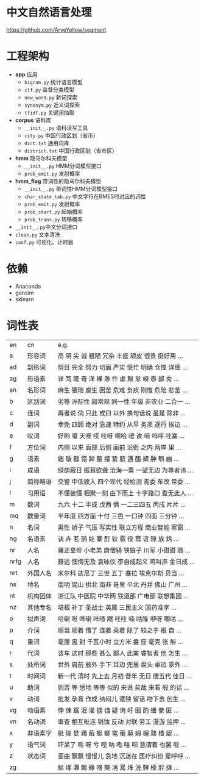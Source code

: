 # 中文自然语言处理
https://github.com/AryeYellow/segment

# 工程架构
- **app** 应用
    - `bigram.py` 统计语言模型
    - `clf.py` 监督分类模型
    - `new_word.py` 新词探索
    - `synonym.py` 近义词探索
    - `tfidf.py` 关键词抽取
- **corpus** 语料库
    - `__init__.py` 语料读写工具
    - `city.py` 中国行政区划（省市）
    - `dict.txt` 通用词库
    - `district.txt` 中国行政区划（省市区）
- **hmm** 隐马尔科夫模型
    - `__init__.py` HMM分词模型接口
    - `prob_emit.py` 发射概率
- **hmm_flag** 带词性的隐马尔科夫模型
    - `__init__.py` 带词性HMM分词模型接口
    - `char_state_tab.py` 中文字符在BMES时对应的词性
    - `prob_emit.py` 发射概率
    - `prob_start.py` 起始概率
    - `prob_trans.py` 转移概率
- `__init__.py`中文分词接口
- `clean.py` 文本清洗
- `conf.py` 可视化、计时器

# 依赖
- Anaconda
- gensim
- sklearn

# 词性表

<table>
<tr>
<td>en</td><td>cn</td><td>e.g.</td>
</tr>
<tr>
<td>a</td><td>形容词</td><td>高 明 尖 诚 粗陋 冗杂 丰盛 顽皮 很贵 挺好用 …</td>
</tr>
<tr>
<td>ad</td><td>副形词</td><td>努目 完全 努力 切面 严实 慌忙 明确 仓惶 详细 …</td>
</tr>
<tr>
<td>ag</td><td>形语素</td><td>详 笃 睦 奇 洋 裸 渺 忤 虐 黢 怠 峻 悫 鄙 秀 …</td>
</tr>
<tr>
<td>an</td><td>名形词</td><td>麻生 猥琐 腐生 困苦 危难 负疚 刚愎 危险 悲苦 …</td>
</tr>
<tr>
<td>b</td><td>区别词</td><td>劣等 洲际性 超常规 同一性 年级 非农业 二合一 …</td>
</tr>
<tr>
<td>c</td><td>连词</td><td>再者说 倘 只此 或曰 以外 换句话说 虽是 除非 …</td>
</tr>
<tr>
<td>d</td><td>副词</td><td>幸免 四顾 绝对 急速 特约 从早 务须 逐行 挨边 …</td>
</tr>
<tr>
<td>e</td><td>叹词</td><td>好哟 嗄 天呀 哎 哇呀 啊哈 嗳 诶 嗬 呜呼 哇塞 …</td>
</tr>
<tr>
<td>f</td><td>方位词</td><td>内侧 以来 面部 后侧 面前 沿街 之内 两岸 里 …</td>
</tr>
<tr>
<td>g</td><td>语素</td><td>媸 璇 戬 瓴 踔 鳌 撄 絷 膑 遘 醢 槊 胂 鹎 豳 …</td>
</tr>
<tr>
<td>i</td><td>成语</td><td>绿荫蔽日 振耳欲聋 沧海一粟 一望无边 为尊者讳 …</td>
</tr>
<tr>
<td>j</td><td>简称略语</td><td>交警 中低收入 四个现代 经检测 青委 车改 常委 …</td>
</tr>
<tr>
<td>l</td><td>习用语</td><td>不懂装懂 相聚一刻 由下而上 十字路口 查无此人 …</td>
</tr>
<tr>
<td>m</td><td>数词</td><td>九六 十二 半成 戊酉 俩 一二三四五 丙戌 片片 …</td>
</tr>
<tr>
<td>mq</td><td>数量词</td><td>半年度 四方面 十付 三色 一口钟 四面 三分钟 …</td>
</tr>
<tr>
<td>n</td><td>名词</td><td>男性 娇子 气压 写实性 联立方程 商业智能 寒窗 …</td>
</tr>
<tr>
<td>ng</td><td>名语素</td><td>诀 卉 茗 鹊 娃 寨 酊 钬 雹 役 莺 谊 隙 族 鸩 …</td>
</tr>
<tr>
<td>nr</td><td>人名</td><td>雍正皇帝 小老弟 唐僧骑 铁娘子 川军 小甜甜 璐 …</td>
</tr>
<tr>
<td>nrfg</td><td>人名</td><td>聂远 懊悔无及 袁咏仪 李自成起义 鸣叫声 金日成 …</td>
</tr>
<tr>
<td>nrt</td><td>外国人名</td><td>米尔科 达尼丁 三世 五丁 塞拉 埃克尔斯 贝当 …</td>
</tr>
<tr>
<td>ns</td><td>地名</td><td>南明 锡山 拱北 南非 哥里 平北 丹井 佛山 广州 …</td>
</tr>
<tr>
<td>nt</td><td>机构团体</td><td>浙江队 中医院 中华网 铁道部 广电部 联想集团 …</td>
</tr>
<tr>
<td>nz</td><td>其他专名</td><td>培根 补丁 圣战士 英属 三民主义 国药准字 …</td>
</tr>
<tr>
<td>o</td><td>拟声词</td><td>哈喇 咝 哗喇 咔喳 飕 哇哇 喃 咕隆 咿呀 唧咕 …</td>
</tr>
<tr>
<td>p</td><td>介词</td><td>顺当 顺着 借了 连着 乘着 除了 较之于 根 自 …</td>
</tr>
<tr>
<td>q</td><td>量词</td><td>毫厘 盅 封 千瓦小时 立方米 盎 座 毫克 张 斛 …</td>
</tr>
<tr>
<td>r</td><td>代词</td><td>该车 这时 那些 甚么 鄙人 此案 睿智者 他 怎生 …</td>
</tr>
<tr>
<td>s</td><td>处所词</td><td>世外 肩前 舷外 手下 耳边 兜里 盘头 桌边 家外 …</td>
</tr>
<tr>
<td>t</td><td>时间词</td><td>新一代 清时 先上去 月初 昔年 无日 唐五代 佳日 …</td>
</tr>
<tr>
<td>u</td><td>助词</td><td>则否 等 恁地 等等 似的 来说 矣哉 来看 般 的话 …</td>
</tr>
<tr>
<td>v</td><td>动词</td><td>批发 孕育 作成 纳闷儿 遭殃 留话 吻下去 创生 …</td>
</tr>
<tr>
<td>vg</td><td>动语素</td><td>悖 谏 踞 泯 濯 掳 诌 疑 诲 吁 囿 酌 蟠 豢 匿 …</td>
</tr>
<tr>
<td>vn</td><td>名动词</td><td>审查 相互毗连 销蚀 反动 对联 劳工 漫游 监押 …</td>
</tr>
<tr>
<td>x</td><td>非语素字</td><td>舭 珑 婪 躅 蕺 蜓 螂 窀 蘅 葜 姆 榍 虺 楂 龊 …</td>
</tr>
<tr>
<td>y</td><td>语气词</td><td>吓呆了 呃 呀 兮 哩 呐 嘞 哇 呗 意谓着 也罢 啦 …</td>
</tr>
<tr>
<td>z</td><td>状态词</td><td>歪曲 飘飘 慢慢儿 急地 沉迷在 医疗纠纷 晕呼呼 …</td>
</tr>
<tr>
<td>zg</td><td></td><td>鮛 瑑 灘 鄼 緣 嗙 獘 洅 暠 埄 涚 鞞 檺 肸 撻 …</td>
</tr>
</table>



